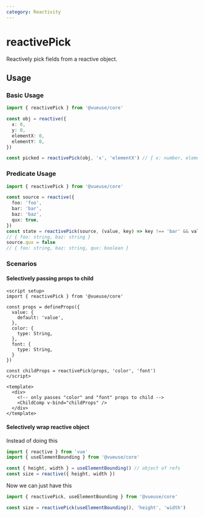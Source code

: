 ```yaml
---
category: Reactivity
---
```


# reactivePick

Reactively pick fields from a reactive object.

## Usage

### Basic Usage

```ts
import { reactivePick } from '@vueuse/core'

const obj = reactive({
  x: 0,
  y: 0,
  elementX: 0,
  elementY: 0,
})

const picked = reactivePick(obj, 'x', 'elementX') // { x: number, elementX: number }
```

### Predicate Usage

```ts
import { reactivePick } from '@vueuse/core'

const source = reactive({
  foo: 'foo',
  bar: 'bar',
  baz: 'baz',
  qux: true,
})
const state = reactivePick(source, (value, key) => key !== 'bar' && value !== true)
// { foo: string, baz: string }
source.qux = false
// { foo: string, baz: string, qux: boolean }
```

### Scenarios

#### Selectively passing props to child

```vue
<script setup>
import { reactivePick } from '@vueuse/core'

const props = defineProps({
  value: {
    default: 'value',
  },
  color: {
    type: String,
  },
  font: {
    type: String,
  }
})

const childProps = reactivePick(props, 'color', 'font')
</script>

<template>
  <div>
    <!-- only passes "color" and "font" props to child -->
    <ChildComp v-bind="childProps" />
  </div>
</template>
```

#### Selectively wrap reactive object

Instead of doing this

```ts
import { reactive } from 'vue'
import { useElementBounding } from '@vueuse/core'

const { height, width } = useElementBounding() // object of refs
const size = reactive({ height, width })
```

Now we can just have this

```ts
import { reactivePick, useElementBounding } from '@vueuse/core'

const size = reactivePick(useElementBounding(), 'height', 'width')
```
